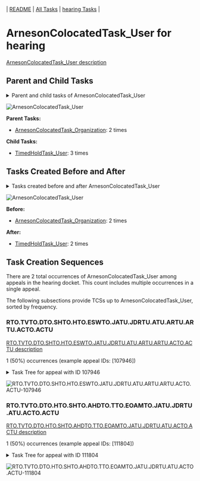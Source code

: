 <!-- DO NOT EDIT THIS FILE.  This file is autogenerated. -->
| [README](../README.md) | [All Tasks](../alltasks.md) | [hearing Tasks](tasklist.md) |

# ArnesonColocatedTask_User for hearing

[ArnesonColocatedTask_User description](../descr/ArnesonColocatedTask_User.md)

## Parent and Child Tasks

<details><summary markdown='span'>Parent and child tasks of ArnesonColocatedTask_User
</summary>

```
digraph G {
rankdir=LR;
node [shape=box]
"ArnesonColocatedTask_User" -> "TimedHoldTask_User" [label=3]
"ArnesonColocatedTask_Organization" -> "ArnesonColocatedTask_User" [label=2]
}
```
</details>

![ArnesonColocatedTask_User](dot/ArnesonColocatedTask_User-parentchild.dot.png)

**Parent Tasks:**

   * [ArnesonColocatedTask_Organization](ArnesonColocatedTask_Organization.md): 2 times

**Child Tasks:**

   * [TimedHoldTask_User](TimedHoldTask_User.md): 3 times

## Tasks Created Before and After

<details><summary markdown='span'>Tasks created before and after ArnesonColocatedTask_User</summary>

```
digraph G {
rankdir=LR;

"ArnesonColocatedTask_User" -> "TimedHoldTask_User" [label=2]
"ArnesonColocatedTask_Organization" -> "ArnesonColocatedTask_User" [label=2]
}
```
</details>

![ArnesonColocatedTask_User](dot/ArnesonColocatedTask_User.dot.png)

**Before:**

   * [ArnesonColocatedTask_Organization](ArnesonColocatedTask_Organization.md): 2 times

**After:**

   * [TimedHoldTask_User](TimedHoldTask_User.md): 2 times

## Task Creation Sequences

There are 2 total occurrences of ArnesonColocatedTask_User among appeals in the hearing docket.  This count includes multiple occurrences in a single appeal.

The following subsections provide TCSs up to ArnesonColocatedTask_User, sorted by frequency.

### RTO.TVTO.DTO.SHTO.HTO.ESWTO.JATU.JDRTU.ATU.ARTU.ARTU.ACTO.ACTU

[RTO.TVTO.DTO.SHTO.HTO.ESWTO.JATU.JDRTU.ATU.ARTU.ARTU.ACTO.ACTU description](../descr/RTO.TVTO.DTO.SHTO.HTO.ESWTO.JATU.JDRTU.ATU.ARTU.ARTU.ACTO.ACTU.md)

1 (50%) occurrences (example appeal IDs: [107946])

<details><summary markdown='span'>Task Tree for appeal with ID 107946</summary>

```
@startuml
skinparam {
  ObjectBorderColor #555
  ObjectBorderThickness 0
  ObjectFontStyle bold
  ObjectFontSize 14
  ObjectAttributeFontColor #333
  ObjectAttributeFontSize 12
}
  object 0.RootTask #8dd3c7 {
Organization
}
  object 1.TrackVeteranTask #bebada {
Organization
}
  object 2.DistributionTask #ffffb3 {
Organization
}
  object 3.HearingTask #fb8072 {
Organization
}
  object 4.ScheduleHearingTask #80b1d3 {
Organization
}
  object 5.AssignHearingDispositionTask #8dd3c7 {
Organization
}
  object 6.HearingTask #fb8072 {
Organization
}
  object 7.AssignHearingDispositionTask #8dd3c7 {
Organization
}
  object 8.HearingTask #fb8072 {
Organization
}
  object 9.ScheduleHearingTask #80b1d3 {
Organization
}
  object 10.EvidenceSubmissionWindowTask #fccde5 {
Organization
}
  object 11.JudgeAssignTask #ccebc5 {
User
}
  object 12.JudgeDecisionReviewTask #d9d9d9 {
User
}
  object 13.AttorneyTask #bc80bd {
User
}
  object 14.AttorneyRewriteTask #b3de69 {
User
}
  object 15.AttorneyRewriteTask #b3de69 {
User
}
  object 16.ArnesonColocatedTask #2ca02c {
Organization
}
  object 17.ArnesonColocatedTask #2ca02c {
User  <back:white>    </back>
}
  object 18.TimedHoldTask #fccde5 {
User
}
  object 19.ArnesonColocatedTask #2ca02c {
User  <back:white>    </back>
}
  object 20.TimedHoldTask #fccde5 {
User
}
  object 21.TimedHoldTask #fccde5 {
User
}
0.RootTask -- 1.TrackVeteranTask
0.RootTask -- 2.DistributionTask
2.DistributionTask -- 3.HearingTask
3.HearingTask -- 4.ScheduleHearingTask
3.HearingTask -- 5.AssignHearingDispositionTask
2.DistributionTask -- 6.HearingTask
6.HearingTask -- 7.AssignHearingDispositionTask
2.DistributionTask -- 8.HearingTask
8.HearingTask -- 9.ScheduleHearingTask
8.HearingTask -- 10.EvidenceSubmissionWindowTask
0.RootTask -- 11.JudgeAssignTask
0.RootTask -- 12.JudgeDecisionReviewTask
12.JudgeDecisionReviewTask -- 13.AttorneyTask
12.JudgeDecisionReviewTask -- 14.AttorneyRewriteTask
12.JudgeDecisionReviewTask -- 15.AttorneyRewriteTask
15.AttorneyRewriteTask -- 16.ArnesonColocatedTask
16.ArnesonColocatedTask -- 17.ArnesonColocatedTask
17.ArnesonColocatedTask -- 18.TimedHoldTask
16.ArnesonColocatedTask -- 19.ArnesonColocatedTask
19.ArnesonColocatedTask -- 20.TimedHoldTask
19.ArnesonColocatedTask -- 21.TimedHoldTask
@enduml
```
</details>

![RTO.TVTO.DTO.SHTO.HTO.ESWTO.JATU.JDRTU.ATU.ARTU.ARTU.ACTO.ACTU-107946](uml/RTO.TVTO.DTO.SHTO.HTO.ESWTO.JATU.JDRTU.ATU.ARTU.ARTU.ACTO.ACTU-107946.png)

### RTO.TVTO.DTO.HTO.SHTO.AHDTO.TTO.EOAMTO.JATU.JDRTU.ATU.ACTO.ACTU

[RTO.TVTO.DTO.HTO.SHTO.AHDTO.TTO.EOAMTO.JATU.JDRTU.ATU.ACTO.ACTU description](../descr/RTO.TVTO.DTO.HTO.SHTO.AHDTO.TTO.EOAMTO.JATU.JDRTU.ATU.ACTO.ACTU.md)

1 (50%) occurrences (example appeal IDs: [111804])

<details><summary markdown='span'>Task Tree for appeal with ID 111804</summary>

```
@startuml
skinparam {
  ObjectBorderColor #555
  ObjectBorderThickness 0
  ObjectFontStyle bold
  ObjectFontSize 14
  ObjectAttributeFontColor #333
  ObjectAttributeFontSize 12
}
  object 0.RootTask #8dd3c7 {
Organization
}
  object 1.TrackVeteranTask #bebada {
Organization
}
  object 2.DistributionTask #ffffb3 {
Organization
}
  object 3.HearingTask #fb8072 {
Organization
}
  object 4.ScheduleHearingTask #80b1d3 {
Organization
}
  object 5.AssignHearingDispositionTask #8dd3c7 {
Organization
}
  object 6.TranscriptionTask #fb8072 {
Organization
}
  object 7.EvidenceOrArgumentMailTask #ffffb3 {
Organization
}
  object 8.JudgeAssignTask #ccebc5 {
User
}
  object 9.JudgeDecisionReviewTask #d9d9d9 {
User
}
  object 10.AttorneyTask #bc80bd {
User
}
  object 11.TimedHoldTask #fccde5 {
User
}
  object 12.AttorneyRewriteTask #b3de69 {
User
}
  object 13.OtherColocatedTask #80b1d3 {
Organization
}
  object 14.OtherColocatedTask #80b1d3 {
User
}
  object 15.ArnesonColocatedTask #2ca02c {
Organization
}
  object 16.ArnesonColocatedTask #2ca02c {
User  <back:white>    </back>
}
  object 17.TimedHoldTask #fccde5 {
User
}
0.RootTask -- 1.TrackVeteranTask
0.RootTask -- 2.DistributionTask
2.DistributionTask -- 3.HearingTask
3.HearingTask -- 4.ScheduleHearingTask
3.HearingTask -- 5.AssignHearingDispositionTask
5.AssignHearingDispositionTask -- 6.TranscriptionTask
0.RootTask -- 7.EvidenceOrArgumentMailTask
0.RootTask -- 8.JudgeAssignTask
0.RootTask -- 9.JudgeDecisionReviewTask
9.JudgeDecisionReviewTask -- 10.AttorneyTask
9.JudgeDecisionReviewTask -- 11.TimedHoldTask
9.JudgeDecisionReviewTask -- 12.AttorneyRewriteTask
9.JudgeDecisionReviewTask -- 13.OtherColocatedTask
13.OtherColocatedTask -- 14.OtherColocatedTask
9.JudgeDecisionReviewTask -- 15.ArnesonColocatedTask
15.ArnesonColocatedTask -- 16.ArnesonColocatedTask
16.ArnesonColocatedTask -- 17.TimedHoldTask
@enduml
```
</details>

![RTO.TVTO.DTO.HTO.SHTO.AHDTO.TTO.EOAMTO.JATU.JDRTU.ATU.ACTO.ACTU-111804](uml/RTO.TVTO.DTO.HTO.SHTO.AHDTO.TTO.EOAMTO.JATU.JDRTU.ATU.ACTO.ACTU-111804.png)


